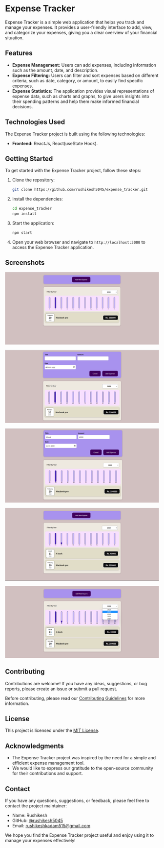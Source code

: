 
# Expense Tracker

Expense Tracker is a simple web application that helps you track and manage your expenses. It provides a user-friendly interface to add, view, and categorize your expenses, giving you a clear overview of your financial situation.

## Features

- **Expense Management:** Users can add expenses, including information such as the amount, date, and description.
- **Expense Filtering:** Users can filter and sort expenses based on different criteria, such as date, category, or amount, to easily find specific expenses.
- **Expense Statistics:** The application provides visual representations of expense data, such as charts and graphs, to give users insights into their spending patterns and help them make informed financial decisions.

## Technologies Used

The Expense Tracker project is built using the following technologies:

- **Frontend:** ReactJs, React(useState Hook).


## Getting Started

To get started with the Expense Tracker project, follow these steps:

1. Clone the repository:

   ```bash
   git clone https://github.com/rushikesh5045/expense_tracker.git
   ```

2. Install the dependencies:

   ```bash
   cd expense_tracker
   npm install
   ```

3. Start the application:

   ```bash
   npm start
   ```

4. Open your web browser and navigate to `http://localhost:3000` to access the Expense Tracker application.

## Screenshots

![Dashboard](1.png)

![Expenses](2.png)

![Statistics](3.png)

![Statistics](4.png)

![Statistics](5.png)

## Contributing

Contributions are welcome! If you have any ideas, suggestions, or bug reports, please create an issue or submit a pull request.

Before contributing, please read our [Contributing Guidelines](CONTRIBUTING.md) for more information.

## License

This project is licensed under the [MIT License](LICENSE).

## Acknowledgments

- The Expense Tracker project was inspired by the need for a simple and efficient expense management tool.
- We would like to express our gratitude to the open-source community for their contributions and support.

## Contact

If you have any questions, suggestions, or feedback, please feel free to contact the project maintainer:

- Name: Rushikesh
- GitHub: [@rushikesh5045](https://github.com/rushikesh5045)
- Email: rushikeshkadam515@gmail.com

We hope you find the Expense Tracker project useful and enjoy using it to manage your expenses effectively!
